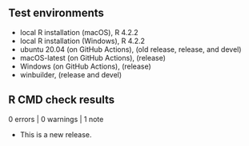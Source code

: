 ## Test environments
* local R installation (macOS), R 4.2.2
* local R installation (Windows), R 4.2.2
* ubuntu 20.04 (on GitHub Actions), (old release, release, and devel)
* macOS-latest (on GitHub Actions), (release)
* Windows (on GitHub Actions), (release)
* winbuilder, (release and devel)

## R CMD check results

0 errors | 0 warnings | 1 note

* This is a new release.
